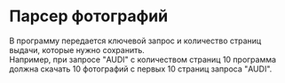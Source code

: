 # Парсер фотографий
В программу передается ключевой запрос и количество страниц выдачи, которые нужно сохранить. \
Например, при запросе "AUDI" с количеством страниц 10 программа должна скачать 10 фотографий с первых 10 страниц запроса  "AUDI".
